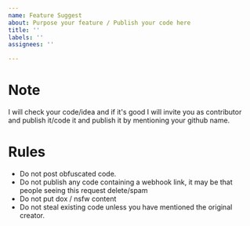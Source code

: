 ```yaml
---
name: Feature Suggest
about: Purpose your feature / Publish your code here
title: ''
labels: ''
assignees: ''

---
```


#  Note
I will check your code/idea and if it's good I will invite you as contributor and publish it/code it and publish it by mentioning your github name. 

# Rules
- Do not post obfuscated code.
- Do not publish any code containing a webhook link, it may be that people seeing this request delete/spam
- Do not put dox / nsfw content
- Do not steal existing code unless you have mentioned the original creator.
